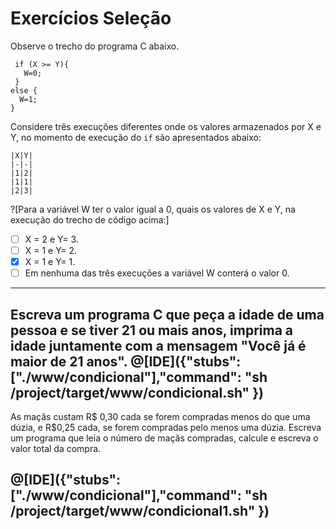 # Exercícios Seleção

Observe o trecho do programa C abaixo.
``` 
 if (X >= Y){
   W=0;
 }  
else { 
  W=1;
}
```
Considere três execuções diferentes onde os valores armazenados por X e Y, no momento de execução do ```if``` são apresentados abaixo:
```
|X|Y|
|-|-|
|1|2|
|1|1|
|2|3|
```
?[Para a variável W ter o valor igual a 0, quais os valores de X e Y, na execução do trecho de código acima:]
-[ ] X = 2 e Y= 3.
-[ ] X = 1 e Y= 2.
-[x] X = 1 e Y= 1.
-[ ] Em nenhuma das três execuções a variável W conterá o valor 0.
----

Escreva um programa C que peça a idade de uma pessoa e se tiver 21 ou mais anos, imprima a idade juntamente com a mensagem "Você já é maior de 21 anos".
@[IDE]({"stubs": ["./www/condicional"],"command": "sh /project/target/www/condicional.sh"
})
---
As maçãs custam R$ 0,30 cada se forem compradas menos do que uma dúzia, e R$0,25 cada, se forem compradas pelo menos uma dúzia. Escreva um programa que leia o número de maçãs compradas, calcule e escreva o valor total da compra.

@[IDE]({"stubs": ["./www/condicional"],"command": "sh /project/target/www/condicional1.sh"
})
---
